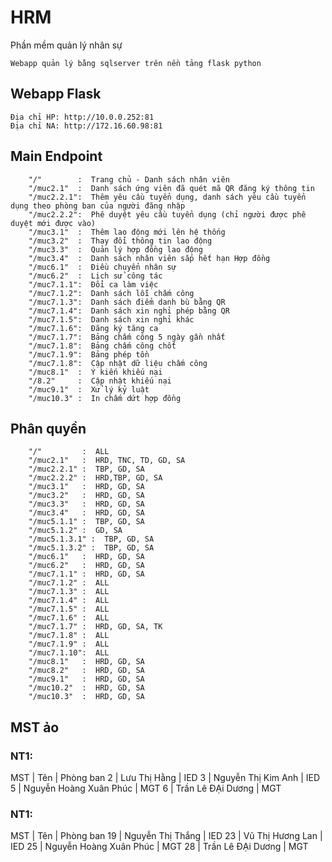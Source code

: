 # HRM
Phần mềm quản lý nhân sự

```
Webapp quản lý bằng sqlserver trên nền tảng flask python
```

## Webapp Flask
```
Địa chỉ HP: http://10.0.0.252:81
Địa chỉ NA: http://172.16.60.98:81

```

## Main Endpoint
```
    "/"        :  Trang chủ - Danh sách nhân viên 
    "/muc2.1"  :  Danh sách ứng viên đã quét mã QR đăng ký thông tin
    "/muc2.2.1":  Thêm yêu cầu tuyển dụng, danh sách yêu cầu tuyển dụng theo phòng ban của người đăng nhập
    "/muc2.2.2":  Phê duyệt yêu cầu tuyển dụng (chỉ người được phê duyệt mới được vào)
    "/muc3.1"  :  Thêm lao động mới lên hệ thống
    "/muc3.2"  :  Thay đổi thông tin lao động
    "/muc3.3"  :  Quản lý hợp đồng lao động
    "/muc3.4"  :  Danh sách nhân viên sắp hết hạn Hợp đồng
    "/muc6.1"  :  Điều chuyển nhân sự
    "/muc6.2"  :  Lịch sử công tác
    "/muc7.1.1":  Đổi ca làm việc
    "/muc7.1.2":  Danh sách lỗi chấm công
    "/muc7.1.3":  Danh sách điểm danh bù bằng QR
    "/muc7.1.4":  Danh sách xin nghỉ phép bằng QR
    "/muc7.1.5":  Danh sách xin nghỉ khác
    "/muc7.1.6":  Đăng ký tăng ca
    "/muc7.1.7":  Bảng chấm công 5 ngày gần nhất
    "/muc7.1.8":  Bảng chấm công chốt
    "/muc7.1.9":  Bảng phép tồn
    "/muc7.1.8":  Cập nhật dữ liệu chấm công
    "/muc8.1"  :  Ý kiến khiếu nại
    "/8.2"     :  Cập nhật khiếu nại
    "/muc9.1"  :  Xử lý kỷ luật
    "/muc10.3" :  In chấm dứt hợp đồng
```

## Phân quyền
```
    "/"         :  ALL
    "/muc2.1"   :  HRD, TNC, TD, GD, SA
    "/muc2.2.1" :  TBP, GD, SA
    "/muc2.2.2" :  HRD,TBP, GD, SA
    "/muc3.1"   :  HRD, GD, SA
    "/muc3.2"   :  HRD, GD, SA
    "/muc3.3"   :  HRD, GD, SA
    "/muc3.4"   :  HRD, GD, SA
    "/muc5.1.1" :  TBP, GD, SA
    "/muc5.1.2" :  GD, SA
    "/muc5.1.3.1" :  TBP, GD, SA
    "/muc5.1.3.2" :  TBP, GD, SA
    "/muc6.1"   :  HRD, GD, SA
    "/muc6.2"   :  HRD, GD, SA
    "/muc7.1.1" :  HRD, GD, SA
    "/muc7.1.2" :  ALL
    "/muc7.1.3" :  ALL
    "/muc7.1.4" :  ALL
    "/muc7.1.5" :  ALL
    "/muc7.1.6" :  ALL
    "/muc7.1.7" :  HRD, GD, SA, TK
    "/muc7.1.8" :  ALL
    "/muc7.1.9" :  ALL
    "/muc7.1.10":  ALL    
    "/muc8.1"   :  HRD, GD, SA 
    "/muc8.2"   :  HRD, GD, SA 
    "/muc9.1"   :  HRD, GD, SA
    "/muc10.2"  :  HRD, GD, SA 
    "/muc10.3"  :  HRD, GD, SA 
```

## MST ảo
### NT1:
MST |  Tên                      | Phòng ban 
2   | Lưu Thị Hằng              | IED
3   | Nguyễn Thị Kim Anh        | IED
5   | Nguyễn Hoàng Xuân Phúc    | MGT
6   | Trần Lê ĐẠi Dương         | MGT

### NT1:
MST |  Tên                      | Phòng ban 
19  | Nguyễn Thị Thắng          | IED
23  | Vũ Thị Hương Lan          | IED
25  | Nguyễn Hoàng Xuân Phúc    | MGT
28  | Trần Lê ĐẠi Dương         | MGT
